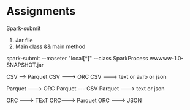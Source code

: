# Assignments


Spark-submit

1. Jar file
2. Main class && main method

spark-submit --maseter "local[*]" --class SparkProcess wwwww-1.0-SNAPSHOT.jar


CSV --> Parquet
CSV ---> ORC
CSV ---> text or avro or json 


Parquet ---> ORC
Parquet --- CSV 
Parquet ---> text or json 


ORC ---> TExT
ORC---> Parquet 
ORC ---> JSON 



